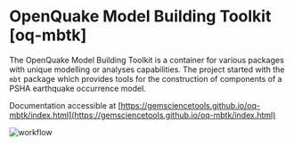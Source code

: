 # OpenQuake Model Building Toolkit [oq-mbtk]
The OpenQuake Model Building Toolkit is a container for various packages with unique modelling or analyses capabilities. The project started with the `mbt` package which provides tools for the construction of components of a PSHA earthquake occurrence model. 

Documentation accessible at [https://gemsciencetools.github.io/oq-mbtk/index.html](https://gemsciencetools.github.io/oq-mbtk/index.html)

![workflow](https://github.com/GEMScienceTools/oq-mbtk/workflows/.github/workflows/test_deploy.yaml/badge.svg)
